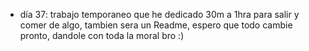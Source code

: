 - día 37: trabajo temporaneo que he dedicado 30m a 1hra para salir y comer de algo, tambien sera un Readme, espero que todo cambie pronto, dandole con toda la moral bro :)